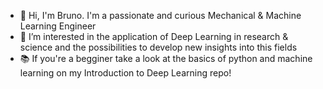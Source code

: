 -  👋 Hi, I'm Bruno. I'm a passionate and curious Mechanical & Machine Learning Engineer  
-  👀 I’m interested in the application of Deep Learning in research & science and the possibilities to develop new insights into this fields
-  📚 If you're a begginer take a look at the basics of python and machine learning on my Introduction to Deep Learning repo!
